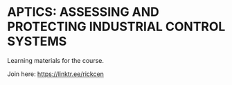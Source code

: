 # APTICS: ASSESSING AND PROTECTING INDUSTRIAL CONTROL SYSTEMS
 
Learning materials for the course.

Join here: https://linktr.ee/rickcen
